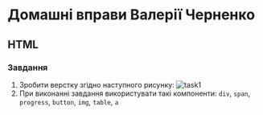 # Домашні вправи Валерії Черненко

## HTML

### Завдання

1. Зробити верстку згідно наступного рисунку:
![task1](https://drive.google.com/file/d/1zC4OEzFKwrKXQ9bdAmN3agGNhM_sqFKI/view?usp=sharing)
2. При виконанні завдання використувати такі компоненти: `div`, `span`, `progress`, `button`, `img`, `table`, `a`
